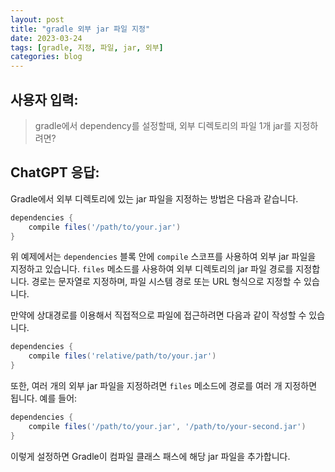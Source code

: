 ```yaml
---
layout: post
title: "gradle 외부 jar 파일 지정"
date: 2023-03-24
tags: [gradle, 지정, 파일, jar, 외부]
categories: blog
---
```


## 사용자 입력:
> gradle에서 dependency를 설정할때, 외부 디렉토리의 파일 1개 jar를 지정하려면?

## ChatGPT 응답:
> 

Gradle에서 외부 디렉토리에 있는 jar 파일을 지정하는 방법은 다음과 같습니다.

```groovy
dependencies {
    compile files('/path/to/your.jar')
}
```

위 예제에서는 `dependencies` 블록 안에 `compile` 스코프를 사용하여 외부 jar 파일을 지정하고 있습니다. `files` 메소드를 사용하여 외부 디렉토리의 jar 파일 경로를 지정합니다. 경로는 문자열로 지정하며, 파일 시스템 경로 또는 URL 형식으로 지정할 수 있습니다. 

만약에 상대경로를 이용해서 직접적으로 파일에 접근하려면 다음과 같이 작성할 수 있습니다.

```groovy
dependencies {
    compile files('relative/path/to/your.jar')
}
```

또한, 여러 개의 외부 jar 파일을 지정하려면 `files` 메소드에 경로를 여러 개 지정하면 됩니다. 예를 들어:

```groovy
dependencies {
    compile files('/path/to/your.jar', '/path/to/your-second.jar')
}
```

이렇게 설정하면 Gradle이 컴파일 클래스 패스에 해당 jar 파일을 추가합니다.

